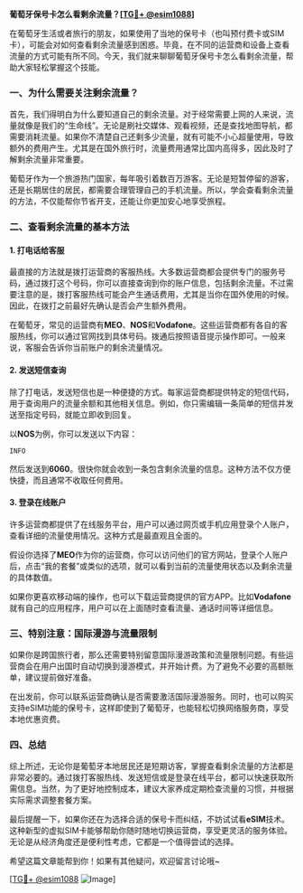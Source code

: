**葡萄牙保号卡怎么看剩余流量？[[TG💪+ @esim1088](https://t.me/s/esim1088)]**

在葡萄牙生活或者旅行的朋友，如果使用了当地的保号卡（也叫预付费卡或SIM卡），可能会对如何查看剩余流量感到困惑。毕竟，在不同的运营商和设备上查看流量的方式可能有所不同。今天，我们就来聊聊葡萄牙保号卡怎么看剩余流量，帮助大家轻松掌握这个技能。

### 一、为什么需要关注剩余流量？

首先，我们得明白为什么要知道自己的剩余流量。对于经常需要上网的人来说，流量就像是我们的“生命线”。无论是刷社交媒体、观看视频，还是查找地图导航，都需要消耗流量。如果你不清楚自己还剩多少流量，就有可能不小心超量使用，导致额外的费用产生。尤其是在国外旅行时，流量费用通常比国内高得多，因此及时了解剩余流量非常重要。

葡萄牙作为一个旅游热门国家，每年吸引着数百万游客。无论是短暂停留的游客，还是长期居住的居民，都需要合理管理自己的手机流量。所以，学会查看剩余流量的方法，不仅能帮你节省开支，还能让你更加安心地享受旅程。

### 二、查看剩余流量的基本方法

#### 1. 打电话给客服

最直接的方法就是拨打运营商的客服热线。大多数运营商都会提供专门的服务号码，通过拨打这个号码，你可以直接查询到你的账户信息，包括剩余流量。不过需要注意的是，拨打客服热线可能会产生通话费用，尤其是当你在国外使用的时候。因此，在拨打之前最好先确认是否会产生额外费用。

在葡萄牙，常见的运营商有**MEO**、**NOS**和**Vodafone**。这些运营商都有各自的客服热线，你可以通过官网找到具体号码。拨通后按照语音提示操作即可。一般来说，客服会告诉你当前账户的剩余流量情况。

#### 2. 发送短信查询

除了打电话，发送短信也是一种便捷的方式。每家运营商都提供特定的短信代码，用于查询用户的流量余额和其他相关信息。例如，你只需编辑一条简单的短信并发送至指定号码，就能立即收到回复。

以**NOS**为例，你可以发送以下内容：
```
INFO
```
然后发送到**6060**。很快你就会收到一条包含剩余流量的信息。这种方法不仅方便快捷，而且通常不收取任何费用。

#### 3. 登录在线账户

许多运营商都提供了在线服务平台，用户可以通过网页或手机应用登录个人账户，查看详细的流量使用情况。这种方式是最直观且全面的。

假设你选择了**MEO**作为你的运营商，你可以访问他们的官方网站，登录个人账户后，点击“我的套餐”或类似的选项，就可以看到当前的流量使用状态以及剩余流量的具体数值。

如果你更喜欢移动端的操作，也可以下载运营商提供的官方APP。比如**Vodafone**就有自己的应用程序，用户可以在上面随时查看流量、通话时间等详细信息。

### 三、特别注意：国际漫游与流量限制

如果你是跨国旅行者，那么还需要特别留意国际漫游政策和流量限制问题。有些运营商会在用户出国时自动切换到漫游模式，并开始计费。为了避免不必要的高额账单，建议提前做好准备。

在出发前，你可以联系运营商确认是否需要激活国际漫游服务。同时，也可以购买支持eSIM功能的保号卡，这样即使到了葡萄牙，也能轻松切换网络服务商，享受本地优惠资费。

### 四、总结

综上所述，无论你是葡萄牙本地居民还是短期访客，掌握查看剩余流量的方法都是非常必要的。通过拨打客服热线、发送短信或是登录在线平台，都可以快速获取所需信息。当然，为了更好地控制成本，建议大家养成定期检查流量的习惯，并根据实际需求调整套餐方案。

最后提醒一下，如果你还在为选择合适的保号卡而纠结，不妨试试看**eSIM**技术。这种新型的虚拟SIM卡能够帮助你随时随地切换运营商，享受更灵活的服务体验。无论是从经济角度还是便利性考虑，它都是一个值得尝试的选择。

希望这篇文章能帮到你！如果有其他疑问，欢迎留言讨论哦~

[[TG💪+ @esim1088](https://t.me/s/esim1088) ![Image](https://i.postimg.cc/4NQfJmqS/Snipaste-2025-05-13-00-14-12.png)]